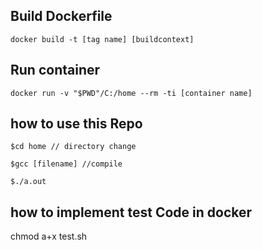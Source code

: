 ## Build Dockerfile
```
docker build -t [tag name] [buildcontext]
```
## Run container
```
docker run -v "$PWD"/C:/home --rm -ti [container name]
```
## how to use this Repo
```
$cd home // directory change

$gcc [filename] //compile

$./a.out
```
## how to implement test Code in docker
chmod a+x test.sh

